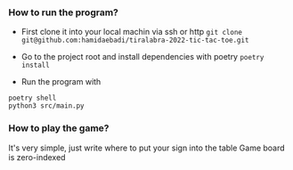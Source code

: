 ### How to run the program?
 - First clone it into your local machin via ssh or http
`git clone git@github.com:hamidaebadi/tiralabra-2022-tic-tac-toe.git`
 - Go to the project root and install dependencies with poetry
`poetry install`

 - Run the program with 
```
poetry shell
python3 src/main.py
```

### How to play the game?
It's very simple, just write where to put your sign into the table
Game board is zero-indexed 